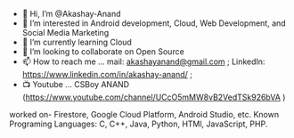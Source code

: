 - 👋 Hi, I’m @Akashay-Anand
- 👀 I’m interested in Android development, Cloud, Web Development, and Social Media Marketing
- 🌱 I’m currently learning Cloud
- 💞️ I’m looking to collaborate on Open Source
- 📫 How to reach me ... mail: akashayanand@gmail.com ; LinkedIn: https://www.linkedin.com/in/akashay-anand/  ; 
- 📺 Youtube ...  CSBoy ANAND (https://www.youtube.com/channel/UCcO5mMW8vB2VedTSk926bVA )


worked on- Firestore, Google Cloud Platform, Android Studio, etc.
Known Programing Languages: C, C++, Java, Python, HTMl, JavaScript, PHP.



<!---
Akashay-Anand/Akashay-Anand is a ✨ special ✨ repository because its `README.md` (this file) appears on your GitHub profile.
You can click the Preview link to take a look at your changes.
--->

